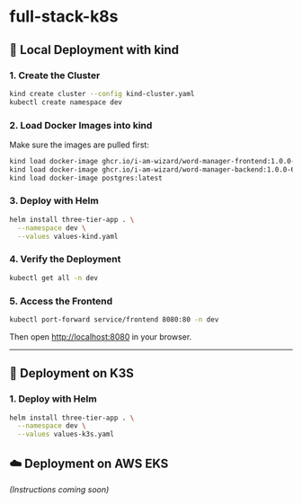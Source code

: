 # full-stack-k8s

## 🚀 Local Deployment with kind

### 1. Create the Cluster

```bash
kind create cluster --config kind-cluster.yaml
kubectl create namespace dev
```

### 2. Load Docker Images into kind

Make sure the images are pulled first:

```bash
kind load docker-image ghcr.io/i-am-wizard/word-manager-frontend:1.0.0-4
kind load docker-image ghcr.io/i-am-wizard/word-manager-backend:1.0.0-6
kind load docker-image postgres:latest
```

### 3. Deploy with Helm

```bash
helm install three-tier-app . \
  --namespace dev \
  --values values-kind.yaml
```

### 4. Verify the Deployment

```bash
kubectl get all -n dev
```

### 5. Access the Frontend

```bash
kubectl port-forward service/frontend 8080:80 -n dev
```

Then open [http://localhost:8080](http://localhost:8080) in your browser.

---

## 🐔 Deployment on K3S

### 1. Deploy with Helm

```bash
helm install three-tier-app . \
  --namespace dev \
  --values values-k3s.yaml
```

## ☁️ Deployment on AWS EKS

*(Instructions coming soon)*
